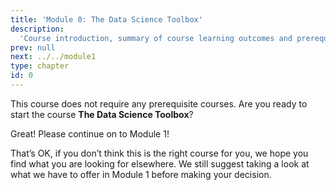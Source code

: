 ```yaml
---
title: 'Module 0: The Data Science Toolbox'
description:
  'Course introduction, summary of course learning outcomes and prerequisite validation.' 
prev: null
next: ../../module1
type: chapter
id: 0
---
```


<exercise id="1" title="The Data Science Toolbox" type="slides,video">

<slides source="module0/module0_00" shot="0" start="0" end="3:37">
</slides>

</exercise>


<exercise id="2" title="Are your ready?">

This course does not require any prerequisite courses.
Are you ready to start the course **The Data Science Toolbox**?

<choice>
<opt text="Yes! Let's get started!" correct="true">

Great! Please continue on to Module 1!

</opt>

</opt>

<opt text="I don't think this is the right fit for me." correct="true">


That’s OK, if you don’t think this is the right course for you, we hope you find what you are looking for elsewhere. We still suggest taking a look at what we have to offer in Module 1 before making your decision.

</opt>
</choice>

</exercise>


